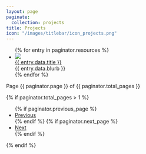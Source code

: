 ```yaml
---
layout: page
paginate:
  collection: projects
title: Projects
icon: "/images/titlebar/icon_projects.png"
---
```


<div class="projects">
  <ul class="project-entries">
    {% for entry in paginator.resources %}
      <li class="project-entry">
          <a class ="project-cover" href="{{ entry.relative_url }}"><img class="project-cover-image" src="{{ entry.data.cover | relative_url }}" /></a>
          <div class="project-padding"></div>
          <div class="project-info">
            <a class="project-title" href="{{ entry.relative_url }}">{{ entry.data.title }}</a>
            <div class="project-blurb">{{ entry.data.blurb }}</div>
          </div>
      </li>
    {% endfor %}
  </ul>
</div>

<div class="pagination">
  <div class="pagination-number">
    Page {{ paginator.page }} of {{ paginator.total_pages }}
  </div>

  {% if paginator.total_pages > 1 %}
    <ul class="pagination-controls">
      {% if paginator.previous_page %}
        <li>
          <a href="{{ paginator.previous_page_path }}">Previous</a>
        </li>
      {% endif %}
      {% if paginator.next_page %}
        <li>
          <a href="{{ paginator.next_page_path }}">Next</a>
        </li>
      {% endif %}
    </ul>
  {% endif %}
</div>